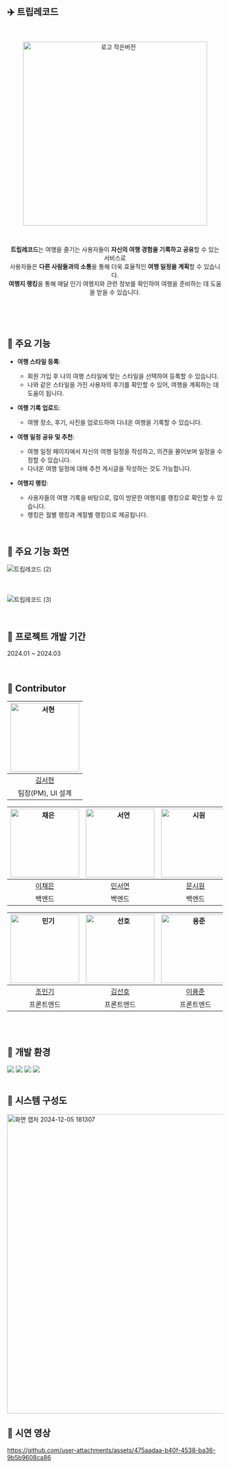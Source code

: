 <br>

## ✈️ 트립레코드 
<br>
<p align="center">
  <img src="https://github.com/user-attachments/assets/ad4f5176-cef4-4ee6-928b-fe2406da99bf" alt="로고 작은버전" width="430px">
</p> <br> 

<p align="center">
  <strong>트립레코드</strong>는 여행을 즐기는 사용자들이 <strong>자신의 여행 경험을 기록하고 공유</strong>할 수 있는 서비스로 <br>
  사용자들은 <strong>다른 사람들과의 소통</strong>을 통해 더욱 효율적인 <strong>여행 일정을 계획</strong>할 수 있습니다. <br>
  <strong>여행지 랭킹</strong>을 통해 매달 인기 여행지와 관련 정보를 확인하여 여행을 준비하는 데 도움을 받을 수 있습니다.
</p>
<br> <br> <br>

## 🔹 주요 기능
- **여행 스타일 등록**:
  - 회원 가입 후 나의 여행 스타일에 맞는 스타일을 선택하여 등록할 수 있습니다. <br>
  - 나와 같은 스타일을 가진 사용자의 후기를 확인할 수 있어, 여행을 계획하는 데 도움이 됩니다. <br>

- **여행 기록 업로드**:
  - 여행 장소, 후기, 사진을 업로드하여 다녀온 여행을 기록할 수 있습니다.  <br>
  
- **여행 일정 공유 및 추천**:
  - 여행 일정 페이지에서 자신의 여행 일정을 작성하고, 의견을 물어보며 일정을 수정할 수 있습니다. <br>
  - 다녀온 여행 일정에 대해 추천 게시글을 작성하는 것도 가능합니다. <br>
  
- **여행지 랭킹**:
  - 사용자들의 여행 기록을 바탕으로, 많이 방문한 여행지를 랭킹으로 확인할 수 있습니다. <br>
  - 랭킹은 월별 랭킹과 계절별 랭킹으로 제공됩니다. <br>

<br>


## 🔹 주요 기능 화면
![트립레코드  (2)](https://github.com/user-attachments/assets/44fcfccf-5b25-4f0a-8052-b0579e13557a)  <br> <br> <br> <br>
![트립레코드  (3)](https://github.com/user-attachments/assets/7912adbc-6127-4507-9421-0152f0180381)



<br>

## 🔹 프로젝트 개발 기간
2024.01 ~ 2024.03

<br>

## 🔹 Contributor
| <img width="160px" alt="서현" src="https://github.com/khoikangim.png"> | 
|:----------------------------------------------------------------------:|
|              [김서현](https://github.com/khoikangim)              |          
|                     팀장(PM), UI 설계                     |           

| <img width="160px" alt="채은" src="https://github.com/ChaeAg.png"> | <img width="160px" alt="서연" src="https://github.com/gitseoyeon.png"> | <img width="160px" alt="시원" src="https://github.com/muncool39.png"> |
|:--------------------------------------------------------------------:|:--------------------------------------------------------------------:|:-------------------------------------------------------------------:|
|               [이채은](https://github.com/ChaeAg)              |              [민서연](https://github.com/gitseoyeon)              |               [문시원](https://github.com/muncool39)              |
|                          백엔드                          |                          백엔드                          |                          백엔드                          |


| <img width="160px" alt="민기" src="https://github.com/Nail0606.png"> | <img width="160px" alt="선호" src="https://github.com/Sunho-97.png"> | <img width="160px" alt="용준" src="https://github.com/Goongam.png"> |
|:--------------------------------------------------------------------:|:--------------------------------------------------------------------:|:-------------------------------------------------------------------:|
|               [조민기](https://github.com/Nail0606)              |              [김선호](https://github.com/Sunho-97)              |               [이용준](https://github.com/Goongam)              |
|                          프론트엔드                          |                          프론트엔드                          |                          프론트엔드                          |

<br> <br>

## 🔹 개발 환경
<img src="https://img.shields.io/badge/java 17-007396?style=for-the-badge&logo=java&logoColor=white"> <img src="https://img.shields.io/badge/spring-6DB33F?style=for-the-badge&logo=spring&logoColor=white"> <img src="https://img.shields.io/badge/mysql-4479A1?style=for-the-badge&logo=mysql&logoColor=white"> <img src="https://img.shields.io/badge/AWS-%23FF9900.svg?style=for-the-badge&logo=amazon-aws&logoColor=white"> <br>
<br>

## 🔹 시스템 구성도
<img width="700" alt="화면 캡처 2024-12-05 181307" src="https://github.com/user-attachments/assets/8138f892-ac83-4145-86ab-790207fb5ad8">

<br>

## 🔹 시연 영상
https://github.com/user-attachments/assets/475aadaa-b40f-4538-ba36-9b5b9608ca86

<br> <br>



